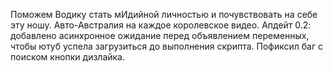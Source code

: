 Поможем Водику стать мИдийной личностью и почувствовать на себе эту ношу. Авто-Австралия на каждое королевское видео.
Апдейт 0.2: добавлено асинхронное ожидание перед объявлением переменных, чтобы ютуб успела загрузиться до выполнения скрипта. Пофиксил баг с поиском кнопки дизлайка.
